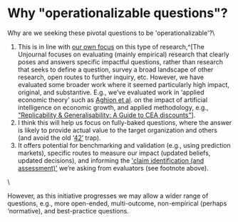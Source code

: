 # Why "operationalizable questions"?

Why are we seeking these pivotal questions to be 'operationalizable'?\


1. This is in line with [our own focus](https://globalimpact.gitbook.io/the-unjournal-project-and-communication-space/policies-projects-evaluation-workflow/considering-projects/what-specific-areas-do-we-cover#fields-methods-and-approaches) on this type of research,^\[The Unjournal focuses on evaluating (mainly empirical) research that clearly poses and answers specific impactful questions, rather than research that seeks to define a question, survey a broad landscape of other research, open routes to further inquiry, etc. However, we have evaluated some broader work where it seemed particularly high impact, original, and substantive.  E.g., we’ve evaluated work in ‘applied economic theory’ such as [Aghion et al](https://unjournal.pubpub.org/pub/aimetrics/release/9). on the impact of artificial intelligence on economic growth, and applied methodology, e.g., [ "Replicability & Generalisability: A Guide to CEA discounts"](https://unjournal.pubpub.org/pub/evalsumtemplateapplied/release/1)].
2. I think this will help us focus on fully-baked questions, where the answer is likely to provide actual value to the target organization and others (and avoid the old ‘[42’](https://www.wikiwand.com/simple/42\_\(answer\)) trap).
3. It offers potential for benchmarking and validation (e.g., using prediction markets), specific routes to measure our impact (updated beliefs, updated decisions), and informing the ['claim identification (and assessment)'](https://docs.google.com/document/d/1mBkAmCVomcUt0Ks7hsxShTsjAbx3WVtFfMCnasGQxns/edit) we’re asking from evaluators (see footnote above).

\


However, as this initiative progresses we may allow a wider range of questions, e.g., more open-ended, multi-outcome, non-empirical (perhaps ‘normative), and best-practice questions.
